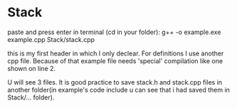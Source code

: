 # Stack
paste and press enter in terminal (cd in your folder): g++ -o example.exe example.cpp Stack/stack.cpp

this is my first header in which I only declear. For definitions I use another cpp file. Because of that example file needs 'special' compilation like one shown on line 2. 

U will see 3 files. It is good practice to save stack.h and stack.cpp files in another folder(in example's code include u can see that i had saved them in Stack/... folder).
